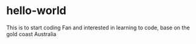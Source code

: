 # hello-world
This is to start coding
Fan and interested in learning to code, base on the gold coast Australia
